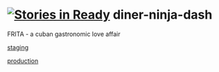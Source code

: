 [![Stories in Ready](https://badge.waffle.io/objectParadigm/diner-ninja-dash.png?label=ready&title=Ready)](https://waffle.io/objectParadigm/diner-ninja-dash)
diner-ninja-dash
================
FRITA - a cuban gastronomic love affair

[staging](http://frozen-dusk-9793.herokuapp.com/)

[production](http://stormy-ocean-3691.herokuapp.com)
